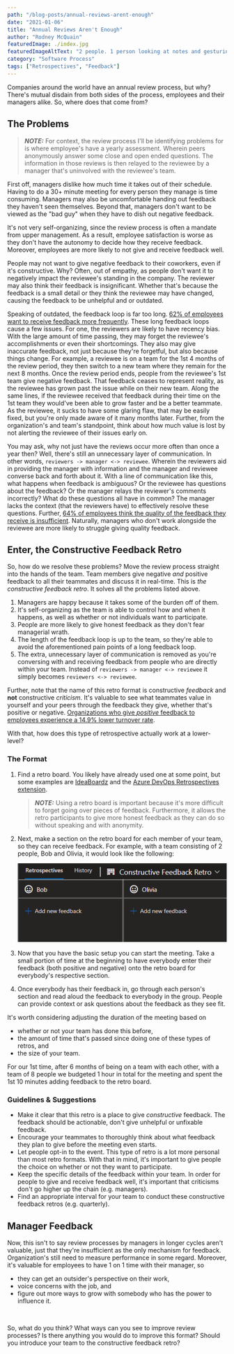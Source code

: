 ```yaml
---
path: "/blog-posts/annual-reviews-arent-enough"
date: "2021-01-06"
title: "Annual Reviews Aren't Enough"
author: "Rodney McQuain"
featuredImage: ./index.jpg
featuredImageAltText: "2 people. 1 person looking at notes and gesturing, palm's down, as if they're giving advice to the other person. The other person has their hand on their chin as if they're being receptive to the other person's advice"
category: "Software Process"
tags: ["Retrospectives", "Feedback"]
---
```


Companies around the world have an annual review process, but why?  There's mutual disdain from both sides of the process, employees and their managers alike.  So, where does that come from? 

## The Problems

> __*NOTE:*__ For context, the review process I'll be identifying problems for is where employee's have a yearly assessment.  Wherein peers anonymously answer some close and open ended questions.  The information in those reviews is then relayed to the reviewee by a manager that's uninvolved with the reviewee's team.
>

First off, managers dislike how much time it takes out of their schedule.  Having to do a 30+ minute meeting for every person they manage is time consuming.  Managers may also be uncomfortable handing out feedback they haven't seen themselves.  Beyond that, managers don't want to be viewed as the "bad guy" when they have to dish out negative feedback.

It's not very self-organizing, since the review process is often a mandate from upper management.  As a result, employee satisfaction is worse as they don't have the autonomy to decide how they receive feedback.  Moreover, employees are more likely to not give and receive feedback well.

People may not want to give negative feedback to their coworkers, even if it's constructive.  Why?  Often, out of empathy, as people don't want it to negatively impact the reviewee's standing in the company.  The reviewer may also think their feedback is insignificant.  Whether that's because the feedback is a small detail or they think the reviewee may have changed, causing the feedback to be unhelpful and or outdated.

Speaking of outdated, the feedback loop is far too long.  [62% of employees want to receive feedback more frequently](https://officevibe.com/state-employee-engagement).  These long feedback loops cause a few issues.  For one, the reviewers are likely to have recency bias.  With the large amount of time passing, they may forget the reviewee's accomplishments or even their shortcomings.  They also may give inaccurate feedback, not just because they're forgetful, but also because things change.  For example, a reviewee is on a team for the 1st 4 months of the review period, they then switch to a new team where they remain for the next 8 months.  Once the review period ends, people from the reviewee's 1st team give negative feedback.  That feedback ceases to represent reality, as the reviewee has grown past the issue while on their new team.  Along the same lines, if the reviewee received that feedback during their time on the 1st team they would've been able to grow faster and be a better teammate.  As the reviewee, it sucks to have some glaring flaw, that may be easily fixed, but you're only made aware of it many months later.  Further, from the organization's and team's standpoint, think about how much value is lost by not alerting the reviewee of their issues early on. 

You may ask, why not just have the reviews occur more often than once a year then?  Well, there's still an unnecessary layer of communication.  In other words, `reviewers -> manager <-> reviewee`.  Wherein the reviewers aid in providing the manager with information and the manager and reviewee converse back and forth about it.  With a line of communication like this, what happens when feedback is ambiguous?  Or the reviewee has questions about the feedback?  Or the manager relays the reviewer's comments incorrectly?  What do these questions all have in common?  The manager lacks the context (that the reviewers have) to effectively resolve these questions.  Further, [64% of employees think the quality of the feedback they receive is insufficient](https://officevibe.com/state-employee-engagement).  Naturally, managers who don't work alongside the reviewee are more likely to struggle giving quality feedback.

## Enter, the Constructive Feedback Retro

So, how do we resolve these problems?  Move the review process straight into the hands of the team.  Team members give negative *and* positive feedback to all their teammates and discuss it in real-time.  This is *the constructive feedback retro*.  It solves all the problems listed above.

1. Managers are happy because it takes some of the burden off of them.
2. It's self-organizing as the team is able to control how and when it happens, as well as whether or not individuals want to participate.
3. People are more likely to give honest feedback as they don't fear managerial wrath.
4. The length of the feedback loop is up to the team, so they're able to avoid the aforementioned pain points of a long feedback loop.
5. The extra, unnecessary layer of communication is removed as you're conversing with and receiving feedback from people who are directly within your team.  Instead of `reviewers -> manager <-> reviewee` it simply becomes `reviewers <-> reviewee`.

Further, note that the name of this retro format is constructive *feedback* and **not** constructive *criticism*.  It's valuable to see what teammates value in yourself and your peers through the feedback they give, whether that's positive or negative.  [Organizations who give *positive* feedback to employees experience a 14.9% lower turnover rate](https://news.gallup.com/businessjournal/147383/secret-higher-performance.aspx).  

With that, how does this type of retrospective actually work at a lower-level?

### The Format

1. Find a retro board. You likely have already used one at some point, but some examples are [IdeaBoardz](https://ideaboardz.com/) and the [Azure DevOps Retrospectives extension](https://marketplace.visualstudio.com/items?itemName=ms-devlabs.team-retrospectives). 

   > **_NOTE:_** Using a retro board is important because it's more difficult to forget going over pieces of feedback.  Furthermore, it allows the retro participants to give more honest feedback as they can do so without speaking and with anonymity. 

2. Next, make a section on the retro board for each member of your team, so they can receive feedback.  For example, with a team consisting of 2 people, Bob and Olivia, it would look like the following:

   ![A retro board that contains 2 sections that feedback can be entered into.  1 for Bob and 1 for Olivia.](./retro-board-setup.png "Bob and Olivia, eagerly awaiting feedback.")

3. Now that you have the basic setup you can start the meeting.  Take a small portion of time at the beginning to have everybody enter their feedback (both positive and negative) onto the retro board for everybody's respective section.

4. Once everybody has their feedback in, go through each person's section and read aloud the feedback to everybody in the group.  People can provide context or ask questions about the feedback as they see fit.

It's worth considering adjusting the duration of the meeting based on 

* whether or not your team has done this before,
* the amount of time that's passed since doing one of these types of retros, and
* the size of your team.  

For our 1st time, after 6 months of being on a team with each other, with a team of 8 people we budgeted 1 hour in total for the meeting and spent the 1st 10 minutes adding feedback to the retro board.

### Guidelines & Suggestions

* Make it clear that this retro is a place to give *constructive* feedback.  The feedback should be actionable, don't give unhelpful or unfixable feedback.
* Encourage your teammates to thoroughly think about what feedback they plan to give before the meeting even starts.
* Let people opt-in to the event.  This type of retro is a lot more personal than most retro formats.  With that in mind, it's important to give people the choice on whether or not they want to participate.
* Keep the specific details of the feedback within your team.  In order for people to give and receive feedback well, it's important that criticisms don't go higher up the chain (e.g. managers).
* Find an appropriate interval for your team to conduct these constructive feedback retros (e.g. quarterly).

## Manager Feedback

Now, this isn't to say review processes by managers in longer cycles aren't valuable, just that they're insufficient as the only mechanism for feedback.  Organization's still need to measure performance in some regard.  Moreover, it's valuable for employees to have 1 on 1 time with their manager, so 

* they can get an outsider's perspective on their work,
* voice concerns with the job, and 
* figure out more ways to grow with somebody who has the power to influence it.

<br />

So, what do you think?  What ways can you see to improve review processes?  Is there anything you would do to improve this format?  Should you introduce your team to the constructive feedback retro?
